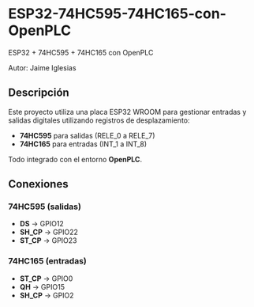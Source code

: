 # ESP32-74HC595-74HC165-con-OpenPLC
ESP32 + 74HC595 + 74HC165 con OpenPLC

Autor: Jaime Iglesias

## Descripción

Este proyecto utiliza una placa ESP32 WROOM para gestionar entradas y salidas digitales utilizando registros de desplazamiento:
- **74HC595** para salidas (RELE_0 a RELE_7)
- **74HC165** para entradas (INT_1 a INT_8)

Todo integrado con el entorno **OpenPLC**.

## Conexiones

### 74HC595 (salidas)
- **DS** → GPIO12
- **SH_CP** → GPIO22
- **ST_CP** → GPIO23

### 74HC165 (entradas)

- **ST_CP** → GPIO0
- **QH** → GPIO15
- **SH_CP** → GPIO2
